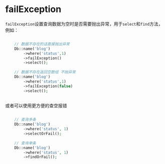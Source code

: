 # failException

`failException`设置查询数据为空时是否需要抛出异常，用于`select`和`find`方法，例如：
```php

    // 数据不存在的话直接抛出异常
    Db::name('blog')
    	->where('status',1)
        ->failException()
        ->select();
    
    // 数据不存在返回空数组 不抛异常
    Db::name('blog')
    	->where('status',1)
        ->failException(false)
        ->select();
    

```
或者可以使用更方便的查空报错
```php

    // 查询多条
    Db::name('blog')
    	->where('status', 1)
        ->selectOrFail();
    
    // 查询单条
    Db::name('blog')
    	->where('status', 1)
        ->findOrFail();
    

```
